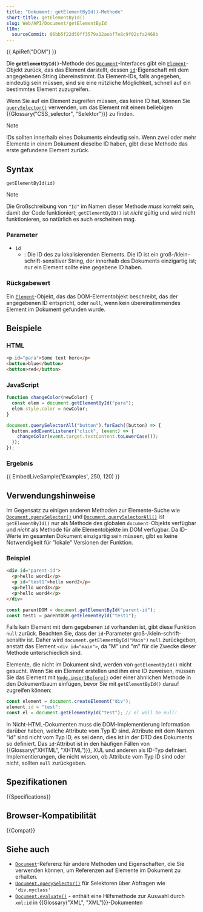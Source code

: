 ```yaml
---
title: "Dokument: getElementById()-Methode"
short-title: getElementById()
slug: Web/API/Document/getElementById
l10n:
  sourceCommit: 06bb5f22d50ff3579a12aebf7e8c9f02cfa2468b
---
```


{{ ApiRef("DOM") }}

Die **`getElementById()`**-Methode des [`Document`](/de/docs/Web/API/Document)-Interfaces gibt ein [`Element`](/de/docs/Web/API/Element)-Objekt zurück, das das Element darstellt, dessen [`id`](/de/docs/Web/API/Element/id)-Eigenschaft mit dem angegebenen String übereinstimmt. Da Element-IDs, falls angegeben, eindeutig sein müssen, sind sie eine nützliche Möglichkeit, schnell auf ein bestimmtes Element zuzugreifen.

Wenn Sie auf ein Element zugreifen müssen, das keine ID hat, können Sie [`querySelector()`](/de/docs/Web/API/Document/querySelector) verwenden, um das Element mit einem beliebigen {{Glossary("CSS_selector", "Selektor")}} zu finden.

> [!NOTE]
> IDs sollten innerhalb eines Dokuments eindeutig sein. Wenn zwei oder mehr Elemente in einem Dokument dieselbe ID haben, gibt diese Methode das erste gefundene Element zurück.

## Syntax

```js-nolint
getElementById(id)
```

> [!NOTE]
> Die Großschreibung von `"Id"` im Namen dieser Methode _muss_ korrekt sein, damit der Code funktioniert; `getElementByID()` ist _nicht_ gültig und wird nicht funktionieren, so natürlich es auch erscheinen mag.

### Parameter

- `id`
  - : Die ID des zu lokalisierenden Elements. Die ID ist ein groß-/klein-schrift-sensitiver String, der innerhalb des Dokuments einzigartig ist; nur ein Element sollte eine gegebene ID haben.

### Rückgabewert

Ein [`Element`](/de/docs/Web/API/Element)-Objekt, das das DOM-Elementobjekt beschreibt, das der angegebenen ID entspricht, oder `null`, wenn kein übereinstimmendes Element im Dokument gefunden wurde.

## Beispiele

### HTML

```html
<p id="para">Some text here</p>
<button>blue</button>
<button>red</button>
```

### JavaScript

```js
function changeColor(newColor) {
  const elem = document.getElementById("para");
  elem.style.color = newColor;
}

document.querySelectorAll("button").forEach((button) => {
  button.addEventListener("click", (event) => {
    changeColor(event.target.textContent.toLowerCase());
  });
});
```

### Ergebnis

{{ EmbedLiveSample('Examples', 250, 120) }}

## Verwendungshinweise

Im Gegensatz zu einigen anderen Methoden zur Elemente-Suche wie [`Document.querySelector()`](/de/docs/Web/API/Document/querySelector) und [`Document.querySelectorAll()`](/de/docs/Web/API/Document/querySelectorAll) ist `getElementById()` nur als Methode des globalen `document`-Objekts verfügbar und _nicht_ als Methode für alle Elementobjekte im DOM verfügbar. Da ID-Werte im gesamten Dokument einzigartig sein müssen, gibt es keine Notwendigkeit für "lokale" Versionen der Funktion.

### Beispiel

```html
<div id="parent-id">
  <p>hello word1</p>
  <p id="test1">hello word2</p>
  <p>hello word3</p>
  <p>hello word4</p>
</div>
```

```js
const parentDOM = document.getElementById("parent-id");
const test1 = parentDOM.getElementById("test1");
```

Falls kein Element mit dem gegebenen `id` vorhanden ist, gibt diese Funktion `null` zurück. Beachten Sie, dass der `id`-Parameter groß-/klein-schrift-sensitiv ist. Daher wird `document.getElementById("Main")` `null` zurückgeben, anstatt das Element `<div id="main">`, da "M" und "m" für die Zwecke dieser Methode unterschiedlich sind.

Elemente, die nicht im Dokument sind, werden von `getElementById()` nicht gesucht. Wenn Sie ein Element erstellen und ihm eine ID zuweisen, müssen Sie das Element mit [`Node.insertBefore()`](/de/docs/Web/API/Node/insertBefore) oder einer ähnlichen Methode in den Dokumentbaum einfügen, bevor Sie mit `getElementById()` darauf zugreifen können:

```js
const element = document.createElement("div");
element.id = "test";
const el = document.getElementById("test"); // el will be null!
```

In Nicht-HTML-Dokumenten muss die DOM-Implementierung Information darüber haben, welche Attribute vom Typ ID sind. Attribute mit dem Namen "id" sind nicht vom Typ ID, es sei denn, dies ist in der DTD des Dokuments so definiert. Das `id`-Attribut ist in den häufigen Fällen von {{Glossary("XHTML", "XHTML")}}, XUL und anderen als ID-Typ definiert. Implementierungen, die nicht wissen, ob Attribute vom Typ ID sind oder nicht, sollten `null` zurückgeben.

## Spezifikationen

{{Specifications}}

## Browser-Kompatibilität

{{Compat}}

## Siehe auch

- [`Document`](/de/docs/Web/API/Document)-Referenz für andere Methoden und Eigenschaften, die Sie verwenden können, um Referenzen auf Elemente im Dokument zu erhalten.
- [`Document.querySelector()`](/de/docs/Web/API/Document/querySelector) für Selektoren über Abfragen wie `'div.myclass'`
- [`Document.evaluate()`](/de/docs/Web/API/Document/evaluate) - enthält eine Hilfsmethode zur Auswahl durch `xml:id` in {{Glossary("XML", "XML")}}-Dokumenten
